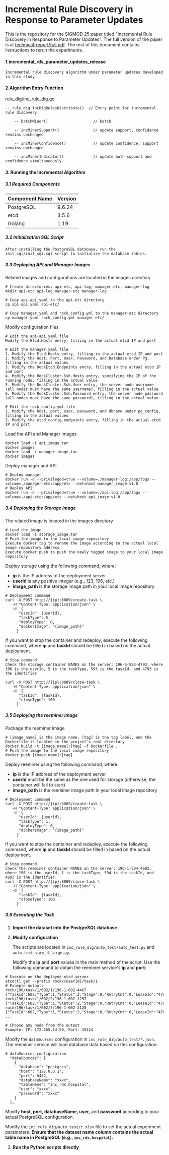 # Incremental Rule Discovery in Response to Parameter Updates

This is the repository for the SIGMOD 25 paper titled "Incremental Rule Discovery in Response to Parameter Updates". 
The full version of the paper is at [technical-report/full.pdf](technical-report/full.pdf). 
The rest of this document contains instructions to rerun the experiments.

#### 1.incremental_rds_parameter_updates_release

    Incremental rule discovery algorithm under parameter updates developed in this study

#### 2.Algorithm Entry Function

rule_dig/inc_rule_dig.go 

    -- rule_dig.IncDigRulesDistribute()  // Entry point for incremental rule discovery

        -- batchMiner()                    // batch

        -- incMinerSupport()               // update support, confidence remains unchanged

        -- incMinerConfidence()            // update confidence, support remains unchanged

        -- incMinerIndicator()             // update both support and confidence simultaneously

#### 3. Running the Incremental Algorithm

##### 3.1 Required Components

| Component Name | Version  |
| -------------- | -------- |
| PostgreSQL     | 9.6.24   |
| etcd           | 3.5.6    |
| Golang         | 1.19     |

##### 3.2 Initialization SQL Script

	After installing the PostgreSQL database, run the init_sql/init_sql.sql script to initialize the database tables.

##### 3.3 Deploying API and Manager Images

Related images and configurations are located in the images directory

```
# Create directories: api-etc, api-log, manager-etc, manager-log
mkdir api-etc api-log manager-etc manager-log

# Copy api-api.yaml to the api-etc directory
cp api-api.yaml api-etc/

# Copy manager.yaml and rock_config.yml to the manager-etc directory
cp manager.yaml rock_config.yml manager-etc/
```

Modify configuration files

```
# Edit the api-api.yaml file
Modify the Etcd.Hosts entry, filling in the actual etcd IP and port

```

```
# Edit the manager.yaml file
1. Modify the Etcd.Hosts entry, filling in the actual etcd IP and port
2. Modify the Host, Port, User, Password, and Database under Pg, filling in the actual values
3. Modify the RockEtcd.Endpoints entry, filling in the actual etcd IP and port
4. Modify the RockCluster.Ssh.Hosts entry, specifying the IP of the running node, filling in the actual value
5. Modify the RockCluster.Ssh.User entry, the server node username (all nodes must have the same username), filling in the actual value
6. Modify the RockCluster.Ssh.Password entry, the server node password (all nodes must have the same password), filling in the actual value
```

```
# Edit the rock_config.yml file
1. Modify the host, port, user, password, and dbname under pg_config, filling in the actual values
2. Modify the etcd_config.endpoints entry, filling in the actual etcd IP and port
```

Load the API and Manager images

```
docker load -i api_image.tar
docker images
docker load -i manager_image.tar
docker images
```

Deploy manager and API

```
# Deploy manager
docker run -d --privileged=true --volume=./manager-log:/app/logs --volume=./manager-etc:/app/etc --net=host manager_image:v1.0
# Deploy API
docker run -d --privileged=true --volume=./api-log:/app/logs --volume=./api-etc:/app/etc --net=host api_image:v1.0
```

##### 3.4 Deploying the Storage Image

The related image is located in the images directory

```
# Load the image
docker load -i storage_image.tar
# Push the image to the local image repository
Execute docker tag to rename the image according to the actual local image repository address
Execute docker push to push the newly tagged image to your local image repository
```

Deploy storage using the following command, where:
- **ip** is the IP address of the deployment server
- **userId** is any positive integer (e.g., 123, 196, etc.)
- **image_path** is the storage image path in your local image repository

```
# Deployment command
curl -X POST http://{ip}:8889/create-task \
   -H "Content-Type: application/json" \
   -d '{
      "userId": {userId},
      "taskType": 5,
      "deployType": 0,
      "dockerImage": "{image_path}"
     }'
```

If you want to stop the container and redeploy, execute the following command, where **ip** and **taskId** should be filled in based on the actual deployment.

```
# Stop command
Check the storage container NAMES on the server: 196-5-593-4793, where 196 is the userId, 5 is the taskType, 593 is the taskId, and 4793 is the identifier.

curl -X POST http://{ip}:8889/close-task \
   -H "Content-Type: application/json" \
   -d '{
      "taskId": {taskId},
      "closeType": 100
     }'
```

##### 3.5 Deploying the reeminer Image

Package the reeminer image

```
# [image_name] is the image name, [tag] is the tag label, and the Dockerfile is located in the project's root directory
docker build -t [image_name]:[tag] -f Dockerfile .
# Push the image to the local image repository
docker push [image_name]:[tag]
```

Deploy reeminer using the following command, where:
- **ip** is the IP address of the deployment server
- **userId** must be the same as the one used for storage (otherwise, the container will fail to start)
- **image_path** is the reeminer image path in your local image repository

```
# Deployment command
curl -X POST http://{ip}:8889/create-task \
   -H "Content-Type: application/json" \
   -d '{
      "userId": {userId},
      "taskType": 1,
      "deployType": 0,
      "dockerImage": "{image_path}"
     }'
```

If you want to stop the container and redeploy, execute the following command, where **ip** and **taskId** should be filled in based on the actual deployment.

```
# Stop command
Check the reeminer container NAMES on the server: 196-1-594-4603, where 196 is the userId, 1 is the taskType, 594 is the taskId, and 4603 is the identifier.
curl -X POST http://{ip}:8889/close-task \
   -H "Content-Type: application/json" \
   -d '{
      "taskId": {taskId},
      "closeType": 100
     }'
```

##### 3.6 Executing the Task

1. **Import the dataset into the PostgreSQL database**

2. **Modify configuration**

   The scripts are located in `inc_rule_dig/auto_test/auto_test.py` and `auto_test_vary_d_large.py`.

   Modify the **ip** and **port** values in the main method of the script. Use the following command to obtain the reeminer service's **ip** and **port**:

```
# Execute on the deployed etcd server
etcdctl get --prefix rock/{userId}/task/1
# Example output:
rock/196/task/1/602/1/196-1-602-4467
{"TaskId":602,"Type":1,"Status":2,"Stage":0,"RetryCnt":0,"LeaseId":"47c9904828ad6000","IP":"172.165.14.50","Port":19124,"GrpcPort":20000,"TcpPort":30000}
rock/196/task/1/602/2/196-1-602-1257
{"TaskId":602,"Type":1,"Status":2,"Stage":0,"RetryCnt":0,"LeaseId":"47c9904828ad6070","IP":"172.165.14.47","Port":19124,"GrpcPort":20000,"TcpPort":30000}
rock/196/task/1/602/2/196-1-602-2128
{"TaskId":602,"Type":1,"Status":2,"Stage":0,"RetryCnt":0,"LeaseId":"47c9904828ad6052","IP":"172.165.14.45","Port":19124,"GrpcPort":20000,"TcpPort":30000}
...

# Choose any node from the output
Example: IP: 172.165.14.50, Port: 19124
```

Modify the `dataSources` configuration in `inc_rule_dig/auto_test/*.json`. The reeminer service will load database data based on this configuration:

```
# dataSources configuration
  "dataSources": [
    {
      "database": "postgres",
      "host": "127.0.0.1",
      "port": 5432,
      "databaseName": "xxxx",
      "tableName": "inc_rds.hospital",
      "user": "xxxx",
      "password": "xxxx"
    }
  ],
```

Modify **host, port, databaseName, user,** and **password** according to your actual PostgreSQL configuration.

Modify the `inc_rule_dig/auto_test/*.xlsx` file to set the actual experiment parameters. **Ensure that the dataset name column contains the actual table name in PostgreSQL (e.g., `inc_rds.hospital`).**

3. **Run the Python scripts directly**

